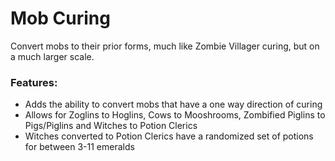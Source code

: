 # Mob Curing<!--$headerTitle--><!--$pmc:delete-->

Convert mobs to their prior forms, much like Zombie Villager curing, but on a much larger scale.<!--$pmc:headerSize-->

### Features:
- Adds the ability to convert mobs that have a one way direction of curing
- Allows for Zoglins to Hoglins, Cows to Mooshrooms, Zombified Piglins to Pigs/Piglins and Witches to Potion Clerics
- Witches converted to Potion Clerics have a randomized set of potions for between 3-11 emeralds

